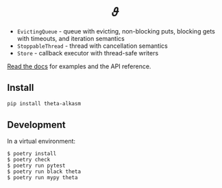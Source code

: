<h1 align="center">𝜗</h1>

* `EvictingQueue` - queue with evicting, non-blocking puts, blocking gets with timeouts, and iteration semantics
* `StoppableThread` - thread with cancellation semantics
* `Store` - callback executor with thread-safe writers

[Read the docs](https://alkasm.github.io/theta/) for examples and the API reference.

## Install

```sh
pip install theta-alkasm
```

## Development

In a virtual environment:

```
$ poetry install
$ poetry check
$ poetry run pytest
$ poetry run black theta
$ poetry run mypy theta
```
